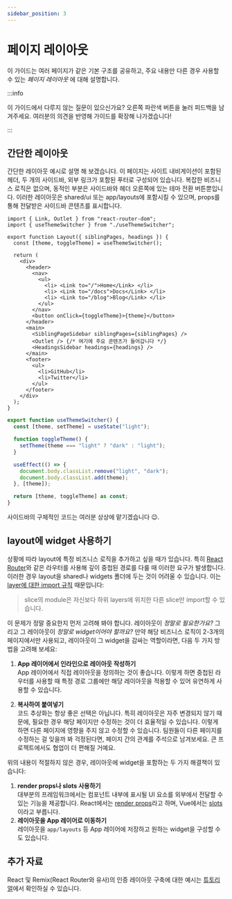 ```yaml
---
sidebar_position: 3
---
```


# 페이지 레이아웃

이 가이드는 여러 페이지가 같은 기본 구조를 공유하고, 주요 내용만 다른 경우 사용할 수 있는 _페이지 레이아웃_ 에 대해 설명합니다.

:::info

이 가이드에서 다루지 않는 질문이 있으신가요? 오른쪽 파란색 버튼을 눌러 피드백을 남겨주세요. 여러분의 의견을 반영해 가이드를 확장해 나가겠습니다!

:::

## 간단한 레이아웃

간단한 레이아웃 예시로 설명 해 보겠습니다. 이 페이지는 사이트 내비게이션이 포함된 헤더, 두 개의 사이드바, 외부 링크가 포함된 푸터로 구성되어 있습니다. 복잡한 비즈니스 로직은 없으며, 동적인 부분은 사이드바와 헤더 오른쪽에 있는 테마 전환 버튼뿐입니다. 이러한 레이아웃은 shared/ui 또는 app/layouts에 포함시킬 수 있으며, props를 통해 전달받은 사이드바 콘텐츠를 표시합니다.

```tsx title="shared/ui/layout/Layout.tsx"
import { Link, Outlet } from "react-router-dom";
import { useThemeSwitcher } from "./useThemeSwitcher";

export function Layout({ siblingPages, headings }) {
  const [theme, toggleTheme] = useThemeSwitcher();

  return (
    <div>
      <header>
        <nav>
          <ul>
            <li> <Link to="/">Home</Link> </li>
            <li> <Link to="/docs">Docs</Link> </li>
            <li> <Link to="/blog">Blog</Link> </li>
          </ul>
        </nav>
        <button onClick={toggleTheme}>{theme}</button>
      </header>
      <main>
        <SiblingPageSidebar siblingPages={siblingPages} />
        <Outlet /> {/* 여기에 주요 콘텐츠가 들어갑니다 */}
        <HeadingsSidebar headings={headings} />
      </main>
      <footer>
        <ul>
          <li>GitHub</li>
          <li>Twitter</li>
        </ul>
      </footer>
    </div>
  );
}
```

```ts title="shared/ui/layout/useThemeSwitcher.ts"
export function useThemeSwitcher() {
  const [theme, setTheme] = useState("light");

  function toggleTheme() {
    setTheme(theme === "light" ? "dark" : "light");
  }

  useEffect(() => {
    document.body.classList.remove("light", "dark");
    document.body.classList.add(theme);
  }, [theme]);

  return [theme, toggleTheme] as const;
}
```

사이드바의 구체적인 코드는 여러분 상상에 맡기겠습니다 😉.

## layout에 widget 사용하기

상황에 따라 layout에 특정 비즈니스 로직을 추가하고 싶을 때가 있습니다. 특히 [React Router][ext-react-router]와 같은 라우터를 사용해 깊이 중첩된 경로를 다룰 때 이러한 요구가 발생합니다. 이러한 경우 layout을 shared나 widgets 폴더에 두는 것이 어려울 수 있습니다. 이는 [layer에 대한 import 규칙][import-rule-on-layers] 때문입니다:

> slice의 module은 자신보다 하위 layers에 위치한 다른 slice만 import할 수 있습니다.

이 문제가 정말 중요한지 먼저 고려해 봐야 합니다. 레이아웃이 _정말로 필요한가요?_ 그리고 그 레이아웃이 _정말로 widget이어야 할까요?_ 만약 해당 비즈니스 로직이 2-3개의 페이지에서만 사용되고, 레이아웃이 그 widget을 감싸는 역할이라면, 다음 두 가지 방법을 고려해 보세요:

1. **App 레이어에서 인라인으로 레이아웃 작성하기**  
   App 레이어에서 직접 레이아웃을 정의하는 것이 좋습니다. 이렇게 하면 중첩된 라우터를 사용할 때 특정 경로 그룹에만 해당 레이아웃을 적용할 수 있어 유연하게 사용할 수 있습니다.

2. **복사하여 붙여넣기**  
   코드 추상화는 항상 좋은 선택은 아닙니다. 특히 레이아웃은 자주 변경되지 않기 때문에, 필요한 경우 해당 페이지만 수정하는 것이 더 효율적일 수 있습니다. 이렇게 하면 다른 페이지에 영향을 주지 않고 수정할 수 있습니다. 팀원들이 다른 페이지를 수정하는 걸 잊을까 봐 걱정된다면, 페이지 간의 관계를 주석으로 남겨보세요. 큰 프로젝트에서도 협업이 더 편해질 거예요.

위의 내용이 적절하지 않은 경우, 레이아웃에  widget을 포함하는 두 가지 해결책이 있습니다:

1. **render props나 slots 사용하기**  
   대부분의 프레임워크에서는 컴포넌트 내부에 표시될 UI 요소를 외부에서 전달할 수 있는 기능을 제공합니다. React에서는 [render props][ext-render-props]라고 하며, Vue에서는 [slots][ext-vue-slots]이라고 부릅니다.
2. **레이아웃을 App 레이어로 이동하기**  
   레이아웃을 `app/layouts` 등 App 레이어에 저장하고 원하는 widget을 구성할 수도 있습니다.

## 추가 자료

React 및 Remix(React Router와 유사)의 인증 레이아웃 구축에 대한 예시는 [튜토리얼][tutorial]에서 확인하실 수 있습니다.


[tutorial]: /docs/get-started/tutorial
[import-rule-on-layers]: /docs/reference/layers#import-rule-on-layers
[ext-react-router]: https://reactrouter.com/
[ext-render-props]: https://www.patterns.dev/react/render-props-pattern/
[ext-vue-slots]: https://vuejs.org/guide/components/slots

